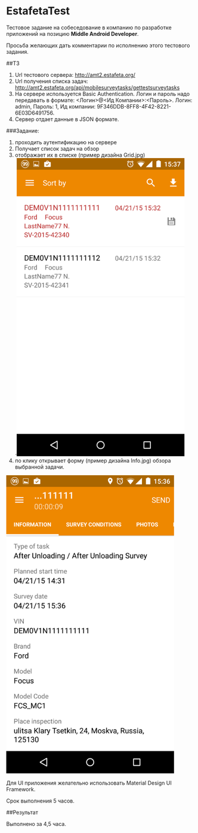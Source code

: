 # EstafetaTest

Тестовое задание на собеседование в компанию по разработке приложений на позицию **Middle Android Developer**.

Просьба желающих дать комментарии по исполнению этого тестового задания.

##ТЗ

1. Url тестового сервера: http://amt2.estafeta.org/
2. Url получения списка задач:  http://amt2.estafeta.org/api/mobilesurveytasks/gettestsurveytasks 
3. На сервере используется  Basic Authentication.
Логин и пароль надо передавать в формате: <Логин>@<Ид Компании>:<Пароль>.
Логин: admin,
Пароль: 1,
Ид компании: 9F346DDB-8FF8-4F42-8221-6E03D6491756.
4. Сервер отдает данные в JSON формате.

###Задание:

1. проходить  аутентификацию на сервере
2. Получает список задач на обзор
3. отображает их в списке (пример дизайна Grid.jpg)               
⋅<img src="pic/Grid.png" width="450">
4. по клику открывает форму (пример дизайна Info.jpg) обзора выбранной задачи.
<img src="pic/Info.png" width="450">

Для UI приложения желательно использовать Material Design UI Framework.

Срок выполнения 5 часов.

##Результат

Выполнено за 4,5 часа.


 
